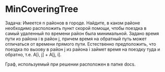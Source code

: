 # MinCoveringTree
 
Задача: Имеется n районов в городе. Найдите, в каком районе необходимо расположить пункт скорой помощи, чтобы поездка в самый удаленный по времени  район была минимальной. Задано время пути из района i в район j, причем время на обратный путь может отличаться от времени  прямого пути. Естественно предположить, что поездка по вызову в район j из района i займет время на поездку туда и обратно, т.е. A[i, j] + A[j, i]. 

Граф, используемый при решении расположен в папке docs.
